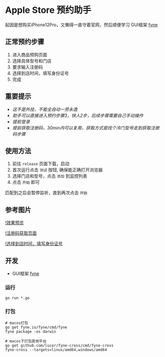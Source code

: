 # Apple Store 预约助手
起因是想购买iPhone12Pro，又懒得一直守着官网，然后顺便学习 GUI框架 [fyne](https://github.com/fyne-io/fyne)

## 正常预约步骤
1. 进入商品预购页面
2. 选择具体型号和门店
3. 要求输入注册码
4. 选择到店时间，填写身份证号
5. 完成

## 重要提示
* *这不是外挂，不能全自动一劳永逸*
* *助手可以直接进入预约步骤3，快人2步，后续步骤需要自己手动操作*
* *提前登录*
* *提前获取注册码，30min内可以复用，获取方式是找个冷门型号走到获取注册码步骤*

## 使用方法

1. 前往 `release` 页面下载，启动
2. 首次运行点击 `测试` 按钮, 确保能正确打开浏览器
3. 选择门店和型号，点击 `添加` 到监控列表
4. 点击 `开始` 即可

匹配到之后会暂停监听，直到再次点击 `开始`

## 参考图片

[!效果预览](./images/0.png)

[!注册码获取页面](./images/1.png)

[!选择到店时间，填写身份证号](./images/2.png)

## 开发
* GUI框架 [fyne](https://github.com/fyne-io/fyne)

### 运行
```shell script
go run *.go
```

### 打包
```
# macos打包
go get fyne.io/fyne/cmd/fyne
fyne package -os darwin

# macos下打包其他平台
go get github.com/lucor/fyne-cross/cmd/fyne-cross
fyne-cross --targets=linux/amd64,windows/amd64 
```